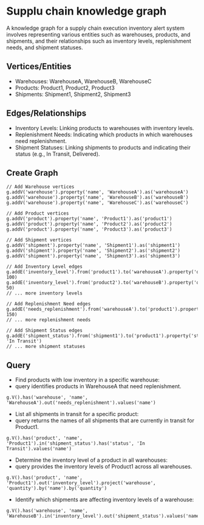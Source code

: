 # Supplu chain knowledge graph

A knowledge graph for a supply chain execution inventory alert system involves representing various entities such as
warehouses, products, and shipments, and their relationships such as inventory levels, replenishment needs, and 
shipment statuses.

## Vertices/Entities
- Warehouses: WarehouseA, WarehouseB, WarehouseC
- Products: Product1, Product2, Product3
- Shipments: Shipment1, Shipment2, Shipment3


## Edges/Relationships
- Inventory Levels: Linking products to warehouses with inventory levels.
- Replenishment Needs: Indicating which products in which warehouses need replenishment.
- Shipment Statuses: Linking shipments to products and indicating their status (e.g., In Transit, Delivered).

## Create Graph

```gremlin
// Add Warehouse vertices
g.addV('warehouse').property('name', 'WarehouseA').as('warehouseA')
g.addV('warehouse').property('name', 'WarehouseB').as('warehouseB')
g.addV('warehouse').property('name', 'WarehouseC').as('warehouseC')

// Add Product vertices
g.addV('product').property('name', 'Product1').as('product1')
g.addV('product').property('name', 'Product2').as('product2')
g.addV('product').property('name', 'Product3').as('product3')

// Add Shipment vertices
g.addV('shipment').property('name', 'Shipment1').as('shipment1')
g.addV('shipment').property('name', 'Shipment2').as('shipment2')
g.addV('shipment').property('name', 'Shipment3').as('shipment3')

// Add Inventory Level edges
g.addE('inventory_level').from('product1').to('warehouseA').property('quantity', 100)
g.addE('inventory_level').from('product2').to('warehouseB').property('quantity', 50)
// ... more inventory levels

// Add Replenishment Need edges
g.addE('needs_replenishment').from('warehouseA').to('product1').property('minimum_quantity', 150)
// ... more replenishment needs

// Add Shipment Status edges
g.addE('shipment_status').from('shipment1').to('product1').property('status', 'In Transit')
// ... more shipment statuses
```

## Query
- Find products with low inventory in a specific warehouse:
- query identifies products in WarehouseA that need replenishment.
```gremlin
g.V().has('warehouse', 'name', 'WarehouseA').out('needs_replenishment').values('name')
```

- List all shipments in transit for a specific product:
- query returns the names of all shipments that are currently in transit for Product1.
```gremlin
g.V().has('product', 'name', 'Product1').in('shipment_status').has('status', 'In Transit').values('name')

```

- Determine the inventory level of a product in all warehouses:
- query provides the inventory levels of Product1 across all warehouses.
```gremlin
g.V().has('product', 'name', 'Product1').out('inventory_level').project('warehouse', 'quantity').by('name').by('quantity')

```

- Identify which shipments are affecting inventory levels of a warehouse:
```gremlin
g.V().has('warehouse', 'name', 'WarehouseB').in('inventory_level').out('shipment_status').values('name')

```
